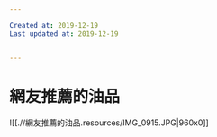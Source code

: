 ```yaml
---

Created at: 2019-12-19
Last updated at: 2019-12-19


---
```


# 網友推薦的油品


![[.//網友推薦的油品.resources/IMG_0915.JPG\|960x0]]

